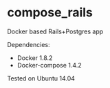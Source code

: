 # compose_rails
Docker based Rails+Postgres app

Dependencies:
- Docker 1.8.2
- Docker-compose 1.4.2

Tested on Ubuntu 14.04
